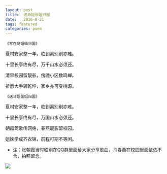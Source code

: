```yaml
---
layout: post
title:  送马姐张姐归国
date:   2016-8-21
tags: featured
categories: poem
---
```

`《写在马姐临归国》`

夏村安家整一年，临到离别别亦难。

十里长亭终有尽，万千山水必须还。

清早校园留靓影，傍晚小区数鸣蝉。

祈愿大手转乾坤，家乡亦可变桃源。


`《送马姐张姐归国》`

夏村安家整一年，临到离别别亦难。

十里长亭终有尽，万国山水必须还。

朝霞莺歌传网络，春燕靓影留校园。

姐妹学成齐衣锦，前程可期不等闲。

<!--more-->

- 注：张朝霞当时临别在QQ群里面给大家分享歌曲，马春燕在校园里面依依不舍，拍照留念。

![]({{site.url}}/Images/21.png)
